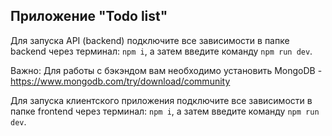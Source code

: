 ## Приложение "Todo list"
Для запуска API (backend) подключите все зависимости в папке backend через терминал: ```npm i```, а затем введите команду ```npm run dev```.

Важно: Для работы с бэкэндом вам необходимо установить MongoDB - https://www.mongodb.com/try/download/community

Для запуска клиентского приложения подключите все зависимости в папке frontend через терминал: ```npm i```, а затем введите команду ```npm run dev```.